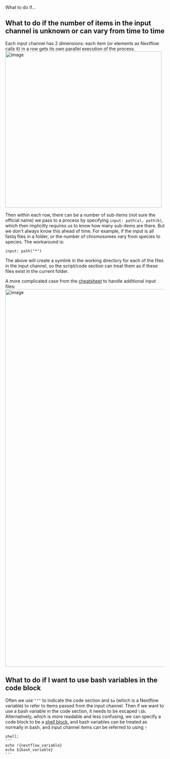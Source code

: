 What to do if...


## What to do if the number of items in the input channel is unknown or can vary from time to time
Each input channel has 2 dimensions: each item (or elements as Nextflow calls it) in a row gets its own parallel execution of the process. 
<img width="494" alt="image" src="https://user-images.githubusercontent.com/20667188/193625668-151afb1e-1248-422f-8670-8802d9abd928.png">

Then within each row, there can be a number of sub-items (not sure the official name) we pass to a process by specifying `input: path(a), path(b)`, which then implicitly requires us to know how many sub-items are there. But we don't always know this ahead of time. For example, if the input is all fastq files in a folder, or the number of chromosomes vary from species to species. The workaround is:
```
input: path("*")
```
The above will create a symlink in the working directory for each of the files in the input channel, so the script/code section can treat them as if these files exist in the current folder. 

A more complicated case from the [cheatsheet](https://github.com/danrlu/nextflow_cheatsheet/blob/main/nextflow_cheatsheet.pdf) to handle additional input files: 
<img width="1194" alt="image" src="https://user-images.githubusercontent.com/20667188/193614589-46771b87-ec37-4b0d-825f-8028550704ae.png">


## What to do if I want to use bash variables in the code block
Often we use `"""` to indicate the code section and `$a` (which is a Nextflow variable) to refer to items passed from the input channel. Then if we want to use a bash variable in the code section, it needs to be escaped `\$b`. Alternatively, which is more readable and less confusing, we can specify a code block to be a [shell block](https://www.nextflow.io/docs/latest/process.html?highlight=debug#process-shell), and bash variables can be treated as normally in bash, and input channel items can be referred to using `!`
```
shell:
'''
echo !{nextflow_variable}
echo ${bash_variable}
'''
```
